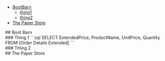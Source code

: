 - [BootBarn](#BootBarn)
  - [thing1](#thing1)
  - [thing2](#thing2)
- [The Paper Store](#paper)


<div id="BootBarn"/>
## Boot Barn


<div id="thing1"/>
### Thing 1
```sql
  SELECT        ExtendedPrice, ProductName, UnitPrice, Quantity
FROM            [Order Details Extended]
```

<div id="thing2"/>
### THing 2


<div id="paper"/>
## The Paper Store

